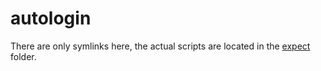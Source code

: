 autologin
=========
There are only symlinks here, the actual scripts are located in the [expect](../expect/) folder.
